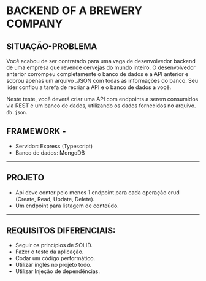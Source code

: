 # **BACKEND OF A BREWERY COMPANY**

## SITUAÇÃO-PROBLEMA

Você acabou de ser contratado para uma vaga de desenvolvedor backend de uma empresa que revende cervejas do mundo inteiro. O desenvolvedor anterior corrompeu completamente o banco de dados e a API anterior e sobrou apenas um arquivo .JSON com todas as informações do banco. Seu líder confiou a tarefa de recriar a API e o banco de dados a você.

Neste teste, você deverá criar uma API com endpoints a serem consumidos via REST e um banco de dados, utilizando os dados fornecidos no arquivo. ````db.json````.


## FRAMEWORK -

- Servidor: Express (Typescript)
- Banco de dados: MongoDB

-----------------------------------------------------

## PROJETO

- Api deve conter pelo menos 1 endpoint para cada operação crud (Create, Read, Update, Delete).
- Um endpoint para listagem de conteúdo.

-------------------------------------------------------

## REQUISITOS DIFERENCIAIS:

- Seguir os princípios de SOLID.
- Fazer o teste da aplicação.
- Codar um código performático.
- Utilizar inglês no projeto todo.
- Utilizar Injeção de dependências.
